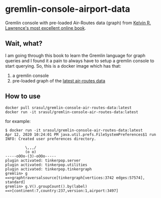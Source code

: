 # gremlin-console-airport-data
Gremlin console with pre-loaded Air-Routes data (graph) from [Kelvin R. Lawrence's most excellent online book](http://kelvinlawrence.net/book/Gremlin-Graph-Guide.html).

## Wait, what?
I am going through this book to learn the Gremlin language for graph queries and I found it a pain to always have to setup a gremlin console to start querying. So, this is a docker image which has that:
1. a gremlin console
2. pre-loaded graph of the [latest air-routes data](https://github.com/krlawrence/graph/blob/master/sample-data/air-routes-latest.graphml)

## How to use
```
docker pull srasul/gremlin-console-air-routes-data:latest
docker run -it srasul/gremlin-console-air-routes-data:latest
```

for example:
```
$ docker run -it srasul/gremlin-console-air-routes-data:latest
Apr 12, 2020 10:24:01 PM java.util.prefs.FileSystemPreferences$1 run
INFO: Created user preferences directory.

         \,,,/
         (o o)
-----oOOo-(3)-oOOo-----
plugin activated: tinkerpop.server
plugin activated: tinkerpop.utilities
plugin activated: tinkerpop.tinkergraph
gremlin> g
==>graphtraversalsource[tinkergraph[vertices:3742 edges:57574], standard]
gremlin> g.V().groupCount().by(label)
==>[continent:7,country:237,version:1,airport:3497]
```
